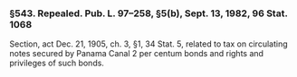 ### §543. Repealed. Pub. L. 97–258, §5(b), Sept. 13, 1982, 96 Stat. 1068 ###

Section, act Dec. 21, 1905, ch. 3, §1, 34 Stat. 5, related to tax on circulating notes secured by Panama Canal 2 per centum bonds and rights and privileges of such bonds.